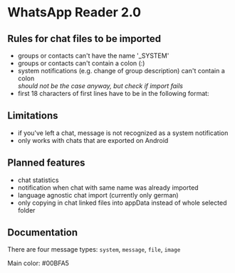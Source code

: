 # WhatsApp Reader 2.0

## Rules for chat files to be imported
- groups or contacts can't have the name '_SYSTEM'
- groups or contacts can't contain a colon (:)
- system notifications (e.g. change of group description) can't contain a colon  
*should not be the case anyway, but check if import fails*
- first 18 characters of first lines have to be in the following format: 

## Limitations
- if you've left a chat, message is not recognized as a system notification
- only works with chats that are exported on Android

## Planned features
- chat statistics
- notification when chat with same name was already imported
- language agnostic chat import (currently only german)
- only copying in chat linked files into appData instead of whole selected folder

## Documentation
There are four message types: `system`, `message`, `file`, `image`  

Main color: #00BFA5